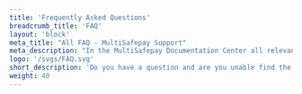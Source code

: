 ```yaml
---
title: 'Frequently Asked Questions'
breadcrumb_title: 'FAQ'
layout: 'block'
meta_title: "All FAQ - MultiSafepay Support"
meta_description: "In the MultiSafepay Documentation Center all relevant information regarding our Plugins and API. As well as Support pages for Payment Method, Tools and General Questions. You can also find the contact details of our Support Team and Integration Team."
logo: '/svgs/FAQ.svg'
short_description: 'Do you have a question and are you unable find the answer? View this page for answers to the most common questions.'
weight: 40
---
```

